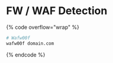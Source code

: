 # FW / WAF Detection

{% code overflow="wrap" %}
```bash
# Wafw00f
wafw00f domain.com
```
{% endcode %}
